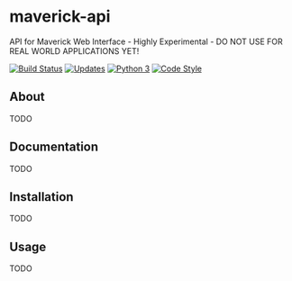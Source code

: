 
# maverick-api

API for Maverick Web Interface - Highly Experimental - DO NOT USE FOR REAL WORLD APPLICATIONS YET!

[![Build Status](http://newdev.maverick.one/jenkins/buildStatus/icon?job=maverick-api-py3/master)](http://newdev.maverick.one/jenkins/blue/organizations/jenkins/maverick-api-py3/branches)
[![Updates](https://pyup.io/repos/github/APRAND/maverick-api-py3/shield.svg)](https://pyup.io/repos/github/APRAND/maverick-api-py3/)
[![Python 3](https://pyup.io/repos/github/APRAND/maverick-api-py3/python-3-shield.svg)](https://pyup.io/repos/github/APRAND/maverick-api-py3/)
[![Code Style](https://img.shields.io/badge/code%20style-black-000000.svg)](https://github.com/ambv/black)

## About
TODO

## Documentation
TODO

## Installation
TODO

## Usage
TODO

